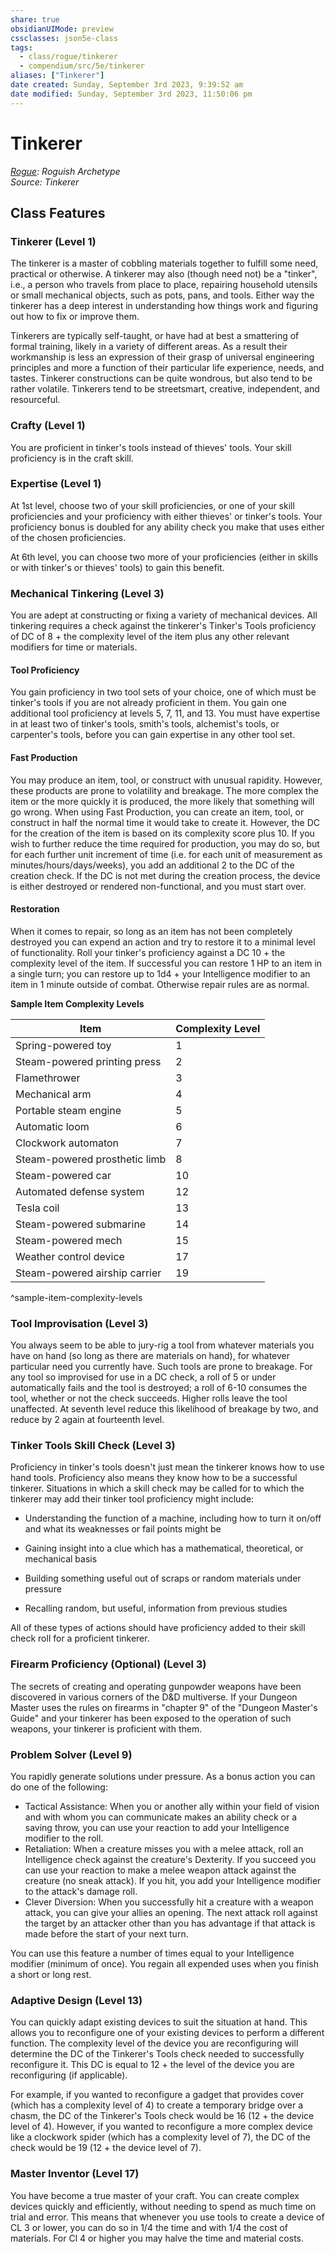 ```yaml
---
share: true
obsidianUIMode: preview
cssclasses: json5e-class
tags:
  - class/rogue/tinkerer
  - compendium/src/5e/tinkerer
aliases: ["Tinkerer"]
date created: Sunday, September 3rd 2023, 9:39:52 am
date modified: Sunday, September 3rd 2023, 11:50:06 pm
---
```

# Tinkerer

*[Rogue](rogue.md#): Roguish Archetype*  
*Source: Tinkerer*  

## Class Features

### Tinkerer (Level 1)

The tinkerer is a master of cobbling materials together to fulfill some need, practical or otherwise. A tinkerer may also (though need not) be a "tinker", i.e., a person who travels from place to place, repairing household utensils or small mechanical objects, such as pots, pans, and tools. Either way the tinkerer has a deep interest in understanding how things work and figuring out how to fix or improve them.

Tinkerers are typically self-taught, or have had at best a smattering of formal training, likely in a variety of different areas. As a result their workmanship is less an expression of their grasp of universal engineering principles and more a function of their particular life experience, needs, and tastes. Tinkerer constructions can be quite wondrous, but also tend to be rather volatile. Tinkerers tend to be streetsmart, creative, independent, and resourceful.

### Crafty (Level 1)

You are proficient in tinker's tools instead of thieves' tools. Your skill proficiency is in the craft skill.

### Expertise (Level 1)

At 1st level, choose two of your skill proficiencies, or one of your skill proficiencies and your proficiency with either thieves' or tinker's tools. Your proficiency bonus is doubled for any ability check you make that uses either of the chosen proficiencies.

At 6th level, you can choose two more of your proficiencies (either in skills or with tinker's or thieves' tools) to gain this benefit.

### Mechanical Tinkering (Level 3)

You are adept at constructing or fixing a variety of mechanical devices. All tinkering requires a check against the tinkerer's Tinker's Tools proficiency of DC of 8 + the complexity level of the item plus any other relevant modifiers for time or materials.

#### Tool Proficiency

You gain proficiency in two tool sets of your choice, one of which must be tinker's tools if you are not already proficient in them. You gain one additional tool proficiency at levels 5, 7, 11, and 13. You must have expertise in at least two of tinker's tools, smith's tools, alchemist's tools, or carpenter's tools, before you can gain expertise in any other tool set.

#### Fast Production

You may produce an item, tool, or construct with unusual rapidity. However, these products are prone to volatility and breakage. The more complex the item or the more quickly it is produced, the more likely that something will go wrong. When using Fast Production, you can create an item, tool, or construct in half the normal time it would take to create it. However, the DC for the creation of the item is based on its complexity score plus 10. If you wish to further reduce the time required for production, you may do so, but for each further unit increment of time (i.e. for each unit of measurement as minutes/hours/days/weeks), you add an additional 2 to the DC of the creation check. If the DC is not met during the creation process, the device is either destroyed or rendered non-functional, and you must start over.

#### Restoration

When it comes to repair, so long as an item has not been completely destroyed you can expend an action and try to restore it to a minimal level of functionality. Roll your tinker's proficiency against a DC 10 + the complexity level of the item. If successful you can restore 1 HP to an item in a single turn; you can restore up to 1d4 + your Intelligence modifier to an item in 1 minute outside of combat. Otherwise repair rules are as normal.

**Sample Item Complexity Levels**

| Item | Complexity Level |
|------|------------------|
| Spring-powered toy | 1 |
| Steam-powered printing press | 2 |
| Flamethrower | 3 |
| Mechanical arm | 4 |
| Portable steam engine | 5 |
| Automatic loom | 6 |
| Clockwork automaton | 7 |
| Steam-powered prosthetic limb | 8 |
| Steam-powered car | 10 |
| Automated defense system | 12 |
| Tesla coil | 13 |
| Steam-powered submarine | 14 |
| Steam-powered mech | 15 |
| Weather control device | 17 |
| Steam-powered airship carrier | 19 |

^sample-item-complexity-levels

### Tool Improvisation (Level 3)

You always seem to be able to jury-rig a tool from whatever materials you have on hand (so long as there are materials on hand), for whatever particular need you currently have. Such tools are prone to breakage. For any tool so improvised for use in a DC check, a roll of 5 or under automatically fails and the tool is destroyed; a roll of 6-10 consumes the tool, whether or not the check succeeds. Higher rolls leave the tool unaffected. At seventh level reduce this likelihood of breakage by two, and reduce by 2 again at fourteenth level.

### Tinker Tools Skill Check (Level 3)

Proficiency in tinker's tools doesn't just mean the tinkerer knows how to use hand tools. Proficiency also means they know how to be a successful tinkerer. Situations in which a skill check may be called for to which the tinkerer may add their tinker tool proficiency might include:

- Understanding the function of a machine, including how to turn it on/off and what its weaknesses or fail points might be

- Gaining insight into a clue which has a mathematical, theoretical, or mechanical basis

- Building something useful out of scraps or random materials under pressure

- Recalling random, but useful, information from previous studies

All of these types of actions should have proficiency added to their skill check roll for a proficient tinkerer.

### Firearm Proficiency (Optional) (Level 3)

The secrets of creating and operating gunpowder weapons have been discovered in various corners of the D&D multiverse. If your Dungeon Master uses the rules on firearms in "chapter 9" of the "Dungeon Master's Guide" and your tinkerer has been exposed to the operation of such weapons, your tinkerer is proficient with them.

### Problem Solver (Level 9)

You rapidly generate solutions under pressure. As a bonus action you can do one of the following:

- Tactical Assistance: When you or another ally within your field of vision and with whom you can communicate makes an ability check or a saving throw, you can use your reaction to add your Intelligence modifier to the roll.  
- Retaliation: When a creature misses you with a melee attack, roll an Intelligence check against the creature's Dexterity. If you succeed you can use your reaction to make a melee weapon attack against the creature (no sneak attack). If you hit, you add your Intelligence modifier to the attack's damage roll.  
- Clever Diversion: When you successfully hit a creature with a weapon attack, you can give your allies an opening. The next attack roll against the target by an attacker other than you has advantage if that attack is made before the start of your next turn.  

You can use this feature a number of times equal to your Intelligence modifier (minimum of once). You regain all expended uses when you finish a short or long rest.

### Adaptive Design (Level 13)

You can quickly adapt existing devices to suit the situation at hand. This allows you to reconfigure one of your existing devices to perform a different function. The complexity level of the device you are reconfiguring will determine the DC of the Tinkerer's Tools check needed to successfully reconfigure it. This DC is equal to 12 + the level of the device you are reconfiguring (if applicable).

For example, if you wanted to reconfigure a gadget that provides cover (which has a complexity level of 4) to create a temporary bridge over a chasm, the DC of the Tinkerer's Tools check would be 16 (12 + the device level of 4). However, if you wanted to reconfigure a more complex device like a clockwork spider (which has a complexity level of 7), the DC of the check would be 19 (12 + the device level of 7).

### Master Inventor (Level 17)

You have become a true master of your craft. You can create complex devices quickly and efficiently, without needing to spend as much time on trial and error. This means that whenever you use tools to create a device of CL 3 or lower, you can do so in 1/4 the time and with 1/4 the cost of materials. For Cl 4 or higher you may halve the time and material costs.